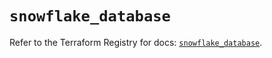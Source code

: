 # `snowflake_database`

Refer to the Terraform Registry for docs: [`snowflake_database`](https://registry.terraform.io/providers/snowflake-labs/snowflake/0.100.0/docs/resources/database).
